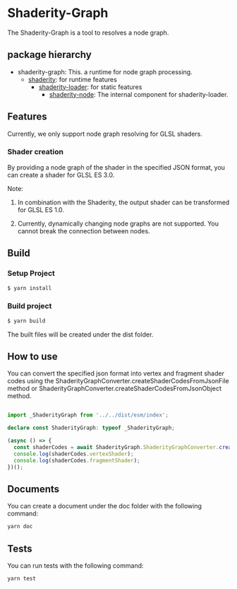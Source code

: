 # Shaderity-Graph

The Shaderity-Graph is a tool to resolves a node graph.

## package hierarchy

- shaderity-graph: This. a runtime for node graph processing.
    - [shaderity](https://github.com/actnwit/shaderity/): for runtime features
        - [shaderity-loader](https://github.com/actnwit/shaderity-loader): for static features
            - [shaderity-node](https://github.com/actnwit/shaderity-node): The internal component for shaderity-loader.

## Features

Currently, we only support node graph resolving for GLSL shaders.

### Shader creation

By providing a node graph of the shader in the specified JSON format, you can create a shader for GLSL ES 3.0.

Note:

1. In combination with the Shaderity, the output shader can be transformed for GLSL ES 1.0.

2. Currently, dynamically changing node graphs are not supported. You cannot break the connection between nodes.

## Build

### Setup Project

```bash
$ yarn install
```

### Build project

```bash
$ yarn build
```
The built files will be created under the dist folder.

## How to use

You can convert the specified json format into vertex and fragment shader codes using the ShaderityGraphConverter.createShaderCodesFromJsonFile method or ShaderityGraphConverter.createShaderCodesFromJsonObject method.

```typescript

import _ShaderityGraph from '../../dist/esm/index';

declare const ShaderityGraph: typeof _ShaderityGraph;

(async () => {
  const shaderCodes = await ShaderityGraph.ShaderityGraphConverter.createShaderCodesFromJsonFile('./shaderNodeGraph.json');
  console.log(shaderCodes.vertexShader);
  console.log(shaderCodes.fragmentShader);
})();


```

## Documents

You can create a document under the doc folder with the following command:

``` bash
yarn doc
```

## Tests

You can run tests with the following command:

``` bash
yarn test
```
